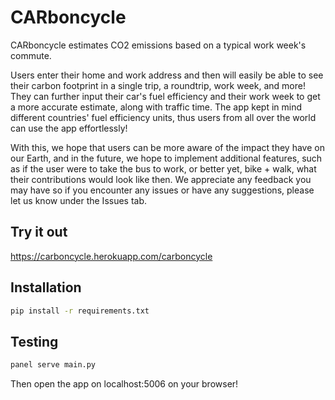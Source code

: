 # CARboncycle

CARboncycle estimates CO2 emissions based on a typical work week's commute.

Users enter their home and work address and then will easily be able to see their carbon footprint in a single trip, a roundtrip, work week, and more! They can further input their car's fuel efficiency and their work week to get a more accurate estimate, along with traffic time. The app kept in mind different countries' fuel efficiency units, thus users from all over the world can use the app effortlessly!

With this, we hope that users can be more aware of the impact they have on our Earth, and in the future, we hope to implement additional features, such as if the user were to take the bus to work, or better yet, bike + walk, what their contributions would look like then. We appreciate any feedback you may have so if you encounter any issues or have any suggestions, please let us know under the Issues tab.

## Try it out
https://carboncycle.herokuapp.com/carboncycle

## Installation

```bash
pip install -r requirements.txt
```

## Testing

```bash
panel serve main.py
```
Then open the app on localhost:5006 on your browser!
